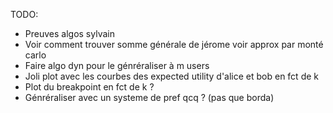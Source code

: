 TODO:       
- Preuves algos sylvain     
- Voir comment trouver somme générale de jérome voir approx par monté carlo     
- Faire algo dyn pour le génréraliser à m users        
- Joli plot avec les courbes des expected utility d'alice et bob en fct de k    
- Plot du breakpoint en fct de k ?  
- Génréraliser avec un systeme de pref qcq ? (pas que borda)    
